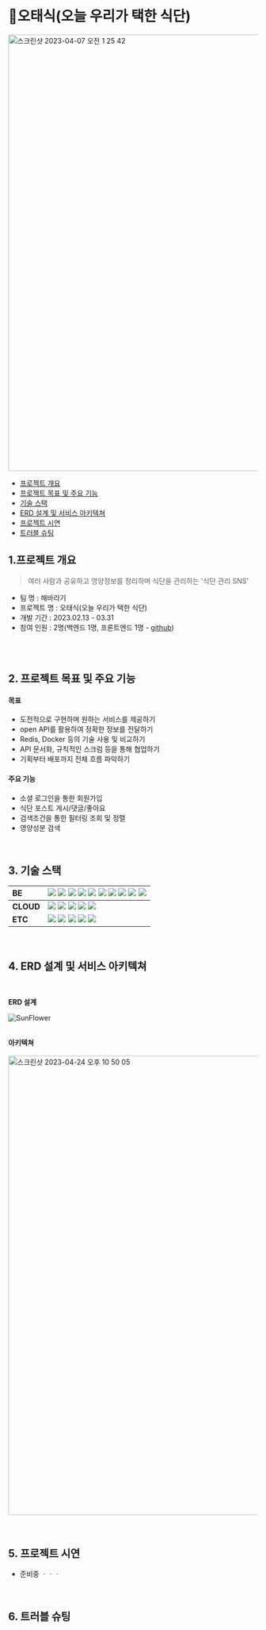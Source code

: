 # 🌼오태식(오늘 우리가 택한 식단)
<img width="880" alt="스크린샷 2023-04-07 오전 1 25 42" src="https://user-images.githubusercontent.com/101540771/230439621-d339f015-d7e4-4135-9b48-cded6400c87a.png">
</br>

- [프로젝트 개요](#1.프로젝트-개요)
- [프로젝트 목표 및 주요 기능](#2.프로젝트-목-및-주요-기능)
- [기술 스택](#3.기술-스택)
- [ERD 설계 및 서비스 아키텍쳐](#4.ERD-설계-및-서비스-아키텍쳐)
- [프로젝트 시연](#1.프로젝트-시연)
- [트러블 슈팅](#6.트러블-슈팅)


## 1.프로젝트 개요
> 여러 사람과 공유하고 영양정보를 정리하며 식단을 관리하는 '식단 관리 SNS'
- 팀 명 : 해바라기
- 프로젝트 명 : 오태식(오늘 우리가 택한 식단)
- 개발 기간 : 2023.02.13 - 03.31
- 참여 인원 : 2명(백엔드 1명, 프론트엔드 1명 - [github](https://github.com/hoinlee-moi/sunFlower))
</br>
</br>

## 2. 프로젝트 목표 및 주요 기능
#### 목표
- 도전적으로 구현하며 원하는 서비스를 제공하기
- open API를 활용하여 정확한 정보를 전달하기
- Redis, Docker 등의 기술 사용 및 비교하기
- API 문서화, 규칙적인 스크럼 등을 통해 협업하기
- 기획부터 배포까지 전체 흐름 파악하기

#### 주요 기능
- 소셜 로그인을 통한 회원가입
- 식단 포스트 게시/댓글/좋아요
- 검색조건을 통한 필터링 조회 및 정렬
- 영양성분 검색
</br>

## 3. 기술 스택
  | **BE** | <img src="https://img.shields.io/badge/java-007396?style=for-the-badge&logo=java&logoColor=white"> <img src="https://img.shields.io/badge/spring boot-6DB33F?style=for-the-badge&logo=springboot&logoColor=white"> <img src="https://img.shields.io/badge/gradle-02303A?style=for-the-badge&logo=gradle&logoColor=white"> <img src="https://img.shields.io/badge/mysql-4479A1?style=for-the-badge&logo=mysql&logoColor=white"> <img src="https://img.shields.io/badge/Spring Data JPA-7A1FA2?style=for-the-badge&logo=Spring Data JPA&logoColor=white"> <img src="https://img.shields.io/badge/Docker-2496ED?style=for-the-badge&logo=Docker&logoColor=white"/> <img src="https://img.shields.io/badge/spring security-6DB33F?style=for-the-badge&logo=springsecurity&logoColor=white"/> <img src="https://img.shields.io/badge/redis-DC382D?style=for-the-badge&logo=redis&logoColor=white"/>  <img src="https://img.shields.io/badge/JWT-black?style=for-the-badge&logo=JSON%20web%20tokens"> <img src="https://img.shields.io/badge/hibernate-59666C?style=for-the-badge&logo=hibernate&logoColor=white"/>|
  | :--- | :---- |
  | **CLOUD** | <img src="https://img.shields.io/badge/Amazon AWS-232F32?style=for-the-badge&logo=Amazon%20AWS&logoColor=white"/> <img src="https://img.shields.io/badge/Amazon S3-569A31?style=for-the-badge&logo=Amazon%20S3&logoColor=white"/>  <img src="https://img.shields.io/badge/Amazon EC2-FF9900?style=for-the-badge&logo=Amazon%20EC2&logoColor=white"/> <img src="https://img.shields.io/badge/Amazon RDS-527FFF?style=for-the-badge&logo=Amazon%20RDS&logoColor=white"/> <img src="https://img.shields.io/badge/Amazon ECR-FF9900?style=for-the-badge&logo=Amazon%20ECS&logoColor=white"/> |
  | **ETC** | <img src="https://img.shields.io/badge/Git-F05032?style=for-the-badge&logo=Git&logoColor=white"/> <img src="https://img.shields.io/badge/github-181717?style=for-the-badge&logo=github&logoColor=white"> <img src="https://img.shields.io/badge/Notion-000000?style=for-the-badge&logo=Notion&logoColor=white"/> <img src="https://img.shields.io/badge/swagger-85EA2D?style=for-the-badge&logo=swagger&logoColor=white"/> <img src="https://img.shields.io/badge/github actions-2088FF?style=for-the-badge&logo=github actions&logoColor=white"/>|
</br>

## 4. ERD 설계 및 서비스 아키텍쳐
</br>

**ERD 설계**

![SunFlower](https://user-images.githubusercontent.com/101540771/229546930-428cfaa0-91f4-40f6-a6cf-efc00a347220.png)
</br>
</br>

**아키텍쳐**
</br>
</br>
<img width="926" alt="스크린샷 2023-04-24 오후 10 50 05" src="https://user-images.githubusercontent.com/101540771/234018027-dc066820-9d92-4e8f-b04e-b1bde137690a.png">

</br>

## 5. 프로젝트 시연
- 준비중 ㆍㆍㆍ
</br>

## 6. 트러블 슈팅
</br>

